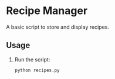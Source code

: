 # Recipe Manager

A basic script to store and display recipes.

## Usage
1. Run the script:
   ```
   python recipes.py
   ```
